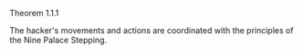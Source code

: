 Theorem 1.1.1

The hacker's movements and actions are coordinated with the principles of the Nine Palace Stepping. 
